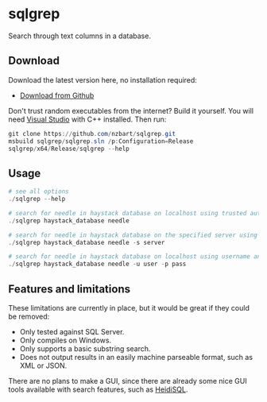 # sqlgrep
Search through text columns in a database.

## Download

Download the latest version here, no installation required:
* [Download from Github](https://github.com/nzbart/sqlgrep/releases/download/v0.3/sqlgrep.exe)

Don't trust random executables from the internet? Build it yourself. You will need [Visual Studio](https://visualstudio.microsoft.com/vs/) with C++ installed. Then run:

```powershell
git clone https://github.com/nzbart/sqlgrep.git
msbuild sqlgrep/sqlgrep.sln /p:Configuration=Release
sqlgrep/x64/Release/sqlgrep --help
```

## Usage

```powershell
# see all options
./sqlgrep --help                                    

# search for needle in haystack database on localhost using trusted authentication
./sqlgrep haystack_database needle                  

# search for needle in haystack database on the specified server using trusted authentication
./sqlgrep haystack_database needle -s server        

# search for needle in haystack database on localhost using username and password
./sqlgrep haystack_database needle -u user -p pass  
```

## Features and limitations

These limitations are currently in place, but it would be great if they could be removed:

* Only tested against SQL Server.
* Only compiles on Windows.
* Only supports a basic substring search.
* Does not output results in an easily machine parseable format, such as XML or JSON.

There are no plans to make a GUI, since there are already some nice GUI tools available with search features, such as [HeidiSQL](https://www.heidisql.com/).
